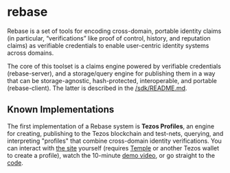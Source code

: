 # rebase

Rebase is a set of tools for encoding cross-domain, portable identity claims (in
particular, “verifications” like proof of control, history, and reputation
claims) as verifiable credentials to enable user-centric identity systems across
domains. 

The core of this toolset is a claims engine powered by verifiable credentials
(rebase-server), and a storage/query engine for publishing them in a way that
can be storage-agnostic, hash-protected, interoperable, and portable
(rebase-client).  The latter is described in the [/sdk/README.md](sdk/).

## Known Implementations

The first implementation of a Rebase system is **Tezos Profiles**, an engine for
creating, publishing to the Tezos blockchain and test-nets, querying, and
interpreting "profiles" that combine cross-domain identity verifications.  You
can interact with [the site](https://tzprofiles.com) yourself (requires
[Temple](https://templewallet.com/) or another Tezos wallet to create a
profile), watch the 10-minute [demo video](https://youtu.be/Ulfw332_-js), or go
straight to the [code](https://github.com/spruceid/tzprofiles).